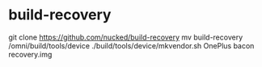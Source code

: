 # build-recovery
git clone https://github.com/nucked/build-recovery
mv build-recovery /omni/build/tools/device
./build/tools/device/mkvendor.sh  OnePlus bacon recovery.img 
